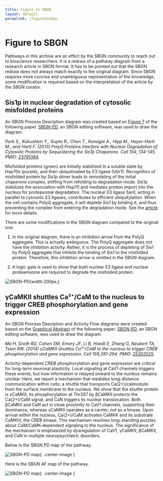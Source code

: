 ```yaml
---
title: Figure to SBGN
layout: default
permalink: /figuretosbgn
---
```


# Figure to SBGN

Pathways in this archive are an effort by the SBGN community to reach out to bioscience researchers. It is a redraw of a pathway diagram from a research article in SBGN format. It has to be pointed out that the SBGN redraw does not always match exactly to the original diagram. Since SBGN requires more concise and unambiguous representation of the knowledge, some modification is required based on the interpretation of the article by the SBGN curator.

## Sis1p in nuclear degradation of cytosolic misfolded proteins

An SBGN Process Desciption diagram was created based on [Figure 7](https://www.sciencedirect.com/science/article/pii/S0092867413007046#fig7) of the following paper. [SBGN-ED](http://www.sbgn-ed.org/), an SBGN editing software, was used to draw the diagram.

*Park S., Kukushkin Y., Gupta R., Chen T., Konagai A., Hipp M., Hayer-Hartl M., and Hartl F. (2013) PolyQ Proteins Interfere with Nuclear Degradation of Cytosolic Proteins by Sequestering the Sis1p Chaperone. Cell 154, 134-145. PMID: [23791384](http://www.ncbi.nlm.nih.gov/pubmed/23791384).*

Misfolded proteins (green) are initially stabilized in a soluble state by Hsp70s (purple), and then ubiquitinated by E3 ligase (Ubr1). Recognition of misfolded protein by Sis1p dimer leads to remodeling of the initial chaperone complex, shifting from refolding to degradation mode. Sis1p stabilizes the association with Hsp70 and mediates protein import into the nucleus for proteasomal degradation. The nuclear E3 ligase San1, acting in parallel to cytosolic E3 ligases, contributes to efficient ubiquitylation. When the cell contains PolyQ aggregate, it will deplete Sis1 by binding it, and thus preventing the complex from entering the degradation mode. See the [article](http://www.sciencedirect.com/science/article/pii/S0092867413007046) for more details.

There are some modifications in the SBGN diagram compared to the original one.

1. In the original diagram, there is an inhibition arrow from the PolyQ aggregate. This is actually ambiguous. The PolyQ aggregate does not have the inhibition activity. Rather, it is the process of depleting of Sis1 by PolyQ aggregate that inhibits the binding of Sis1 to the misfolded protein. Therefore, this inhibition arrow is omitted in the SBGN diagram.  

1. A logic gate is used to show that both nuclear E3 ligase and nuclear proteamsome are required to degrade the misfolded protein.  

![SBGN-PD](/sbgn/downloads/figure_to_sbgn/polyq-July2013.png){width:200px;}

## γCaMKII shuttles Ca²⁺/CaM to the nucleus to trigger CREB phosphorylation and gene expression

An SBGN Process Desciption and Activity Flow diagrams were created based on the [Graphical Abstract](http://www.sciencedirect.com/science/article/pii/S0092867414011684#fx1) of the following paper. [SBGN-ED](http://www.sbgn-ed.org/), an SBGN editing software, was used to draw the diagram.

*Ma H, Groth RD, Cohen SM, Emery JF, Li B, Hoedt E, Zhang G, Neubert TA, Tsien RW. (2014) γCaMKII shuttles Ca²⁺/CaM to the nucleus to trigger CREB phosphorylation and gene expression. Cell 159,281-294. PMID: [25303525](http://www.ncbi.nlm.nih.gov/pubmed/25303525).*

Activity-dependent CREB phosphorylation and gene expression are critical for long-term neuronal plasticity. Local signaling at CaV1 channels triggers these events, but how information is relayed onward to the nucleus remains unclear. Here, we report a mechanism that mediates long-distance communication within cells: a shuttle that transports Ca(2+)/calmodulin from the surface membrane to the nucleus. We show that the shuttle protein is γCaMKII, its phosphorylation at Thr287 by βCaMKII protects the Ca(2+)/CaM signal, and CaN triggers its nuclear translocation. Both βCaMKII and CaN act in close proximity to CaV1 channels, supporting their dominance, whereas γCaMKII operates as a carrier, not as a kinase. Upon arrival within the nucleus, Ca(2+)/CaM activates CaMKK and its substrate CaMKIV, the CREB kinase. This mechanism resolves long-standing puzzles about CaM/CaMK-dependent signaling to the nucleus. The significance of the mechanism is emphasized by dysregulation of CaV1, γCaMKII, βCaMKII, and CaN in multiple neuropsychiatric disorders.

Below is the SBGN PD map of the pathway.  

![SBGN-PD map](/sbgn/downloads/figure_to_sbgn/camkii_Nov2014_PD.png){: .center-image }

Here is the SBGN AF map of the pathway.  

![SBGN-PD map](/sbgn/downloads/figure_to_sbgn/camkii_Nov2014_AF.png){: .center-image }
